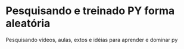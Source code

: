 # Pesquisando e treinado PY forma aleatória
 Pesquisando vídeos, aulas, extos e idéias para aprender e dominar py
